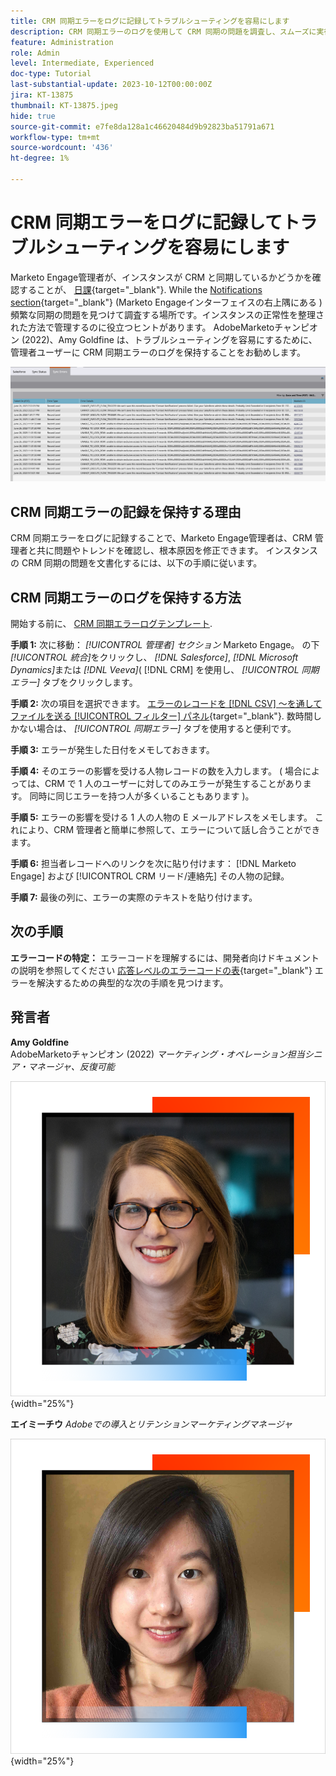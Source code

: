 ```yaml
---
title: CRM 同期エラーをログに記録してトラブルシューティングを容易にします
description: CRM 同期エラーのログを使用して CRM 同期の問題を調査し、スムーズに実行させる方法を説明します。
feature: Administration
role: Admin
level: Intermediate, Experienced
doc-type: Tutorial
last-substantial-update: 2023-10-12T00:00:00Z
jira: KT-13875
thumbnail: KT-13875.jpeg
hide: true
source-git-commit: e7fe8da128a1c46620484d9b92823ba51791a671
workflow-type: tm+mt
source-wordcount: '436'
ht-degree: 1%

---
```



# CRM 同期エラーをログに記録してトラブルシューティングを容易にします

Marketo Engage管理者が、インスタンスが CRM と同期しているかどうかを確認することが、 [日課](https://nation.marketo.com/t5/champion-program-blogs/my-marketo-morning-routine-tips-for-driving-marketing-operation/ba-p/247508){target="_blank"}. While the [Notifications section](https://experienceleague.adobe.com/docs/marketo/using/product-docs/core-marketo-concepts/miscellaneous/notification-types.html){target="_blank"} (Marketo Engageインターフェイスの右上隅にある ) 頻繁な同期の問題を見つけて調査する場所です。インスタンスの正常性を整理された方法で管理するのに役立つヒントがあります。  AdobeMarketoチャンピオン (2022)、Amy Goldfine は、トラブルシューティングを容易にするために、管理者ユーザーに CRM 同期エラーのログを保持することをお勧めします。

![「同期エラー」タブのスクリーンショット](/help/tutorial-inherited-instance/_assets/Marketo_Engage_Admin_Salesforce_Sync_Errors_Tab.png)

## CRM 同期エラーの記録を保持する理由

CRM 同期エラーをログに記録することで、Marketo Engage管理者は、CRM 管理者と共に問題やトレンドを確認し、根本原因を修正できます。 インスタンスの CRM 同期の問題を文書化するには、以下の手順に従います。

## CRM 同期エラーのログを保持する方法

開始する前に、 [CRM 同期エラーログテンプレート](/help/tutorial-inherited-instance/_assets/downloads/Adobe-Marketo-Engage_CRM-Sync-Error-Log-Template.xlsx).

**手順 1:** 次に移動： *[!UICONTROL 管理者] セクション* Marketo Engage。 の下 *[!UICONTROL 統合]*&#x200B;をクリックし、 *[!DNL Salesforce]*, *[!DNL Microsoft Dynamics]*&#x200B;または *[!DNL Veeva]*( [!DNL CRM] を使用し、 *[!UICONTROL 同期エラー]* タブをクリックします。

**手順 2:** 次の項目を選択できます。 [エラーのレコードを [!DNL CSV] ～を通してファイルを送る [!UICONTROL フィルター] パネル](https://experienceleague.adobe.com/docs/marketo/using/product-docs/crm-sync/salesforce-sync/salesforce-sync-errors.html#filter-sync-errors){target="_blank"}. 数時間しかない場合は、 *[!UICONTROL 同期エラー]* タブを使用すると便利です。

**手順 3:** エラーが発生した日付をメモしておきます。

**手順 4:** そのエラーの影響を受ける人物レコードの数を入力します。 ( 場合によっては、CRM で 1 人のユーザーに対してのみエラーが発生することがあります。 同時に同じエラーを持つ人が多くいることもあります )。

**手順 5:** エラーの影響を受ける 1 人の人物の E メールアドレスをメモします。 これにより、CRM 管理者と簡単に参照して、エラーについて話し合うことができます。

**手順 6:** 担当者レコードへのリンクを次に貼り付けます： [!DNL Marketo Engage] および [!UICONTROL CRM リード/連絡先] その人物の記録。

**手順 7:** 最後の列に、エラーの実際のテキストを貼り付けます。

## 次の手順

**エラーコードの特定：** エラーコードを理解するには、開発者向けドキュメントの説明を参照してください [応答レベルのエラーコードの表](https://developers.marketo.com/rest-api/error-codes/#response_level_error_codes){target="_blank"} エラーを解決するための典型的な次の手順を見つけます。

## 発言者

**Amy Goldfine**\
AdobeMarketoチャンピオン (2022)
*マーケティング・オペレーション担当シニア・マネージャ、反復可能*

![Amy Goldfine](/help/tutorial-inherited-instance/_assets/authors/Customer_Author_Amy_Goldfine.png){width="25%"}

**エイミーチウ**
*Adobeでの導入とリテンションマーケティングマネージャ*

![エイミーチウ](/help/tutorial-inherited-instance/_assets/authors/Adobe_Author_Amy_Chiu.png){width="25%"}

